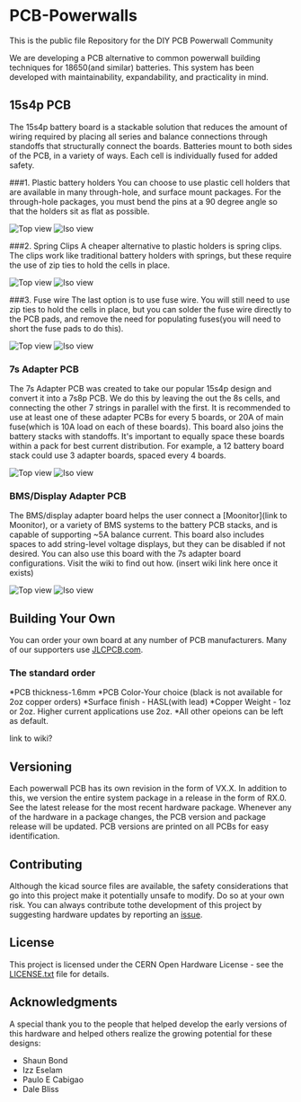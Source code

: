# PCB-Powerwalls
This is the public file Repository for the DIY PCB Powerwall Community

We are developing a PCB alternative to common powerwall building techniques for 18650(and similar) batteries. This system has been developed with maintainability, expandability, and practicality in mind.

## 15s4p PCB

The 15s4p battery board is a stackable solution that reduces the amount of wiring required by placing all series and balance connections through standoffs that structurally connect the boards. Batteries mount to both sides of the PCB, in a variety of ways. Each cell is individually fused for added safety.

###1. Plastic battery holders
You can choose to use plastic cell holders that are available in many through-hole, and surface mount packages. For the through-hole packages, you must bend the pins at a 90 degree angle so that the holders sit as flat as possible.

![Top view](https://github.com/WannaBAcoder/PCB-Powerwalls/blob/master/15s4p_PCB/Renders/holder_top.jpg)
![Iso view](https://github.com/WannaBAcoder/PCB-Powerwalls/blob/master/15s4p_PCB/Renders/holder_side.jpg)

###2. Spring Clips
A cheaper alternative to plastic holders is spring clips. The clips work like traditional battery holders with springs, but these require the use of zip ties to hold the cells in place.

![Top view](https://github.com/WannaBAcoder/PCB-Powerwalls/blob/master/15s4p_PCB/Renders/15s4p_board_top.jpg)
![Iso view](https://github.com/WannaBAcoder/PCB-Powerwalls/blob/master/15s4p_PCB/Renders/15s4p_board_side.jpg)

###3. Fuse wire
The last option is to use fuse wire. You will still need to use zip ties to hold the cells in place, but you can solder the fuse wire directly to the PCB pads, and remove the need for populating fuses(you will need to short the fuse pads to do this).

![Top view](https://github.com/WannaBAcoder/PCB-Powerwalls/blob/master/15s4p_PCB/Renders/fw_top.jpg)
![Iso view](https://github.com/WannaBAcoder/PCB-Powerwalls/blob/master/15s4p_PCB/Renders/fw_side.jpg)

### 7s Adapter PCB

The 7s Adapter PCB was created to take our popular 15s4p design and convert it into a 7s8p PCB. We do this by leaving the out the 8s cells, and connecting the other 7 strings in parallel with the first. It is recommended to use at least one of these adapter PCBs for every 5 boards, or 20A of main fuse(which is 10A load on each of these boards). This board also joins the battery stacks with standoffs. It's important to equally space these boards within a pack for best current distribution. For example, a 12 battery board stack could use 3 adapter boards, spaced every 4 boards.

![Top view](https://github.com/WannaBAcoder/PCB-Powerwalls/blob/master/7sAdapter_PCB/Renders/top.png)
![Iso view]()

### BMS/Display Adapter PCB

The BMS/display adapter board helps the user connect a [Moonitor](link to Moonitor), or a variety of BMS systems to the battery PCB stacks, and is capable of supporting ~5A balance current. This board also includes spaces to add string-level voltage displays, but they can be disabled if not desired.  You can also use this board with the 7s adapter board configurations. Visit the wiki to find out how. (insert wiki link here once it exists)

![Top view](https://github.com/WannaBAcoder/PCB-Powerwalls/blob/master/BMS_display_adapter_PCB/Renderings/top.png)
![Iso view](https://github.com/WannaBAcoder/PCB-Powerwalls/blob/master/BMS_display_adapter_PCB/Renderings/side.png)

## Building Your Own

You can order your own board at any number of PCB manufacturers. Many of our supporters use [JLCPCB.com](https://jlcpcb.com/quote).

### The standard order
*PCB thickness-1.6mm
*PCB Color-Your choice (black is not available for 2oz copper orders)
*Surface finish - HASL(with lead)
*Copper Weight - 1oz or 2oz. Higher current applications use 2oz.
*All other opeions can be left as default.


link to wiki?



## Versioning

Each powerwall PCB has its own revision in the form of VX.X. In addition to this, we version the entire system package in a release in the form of RX.0. See the latest release for the most recent hardware package. Whenever any of the hardware in a package changes, the PCB version and package release will be updated. PCB versions are printed on all PCBs for easy identification.

## Contributing

Although the kicad source files are available, the safety considerations that go into this project make it potentially unsafe to modify. Do so at your own risk. You can always contribute tothe development of this project by suggesting hardware updates by reporting an [issue](https://github.com/WannaBAcoder/PCB-Powerwalls/issues).

## License

This project is licensed under the CERN Open Hardware License - see the [LICENSE.txt](LICENSE.txt) file for details.

## Acknowledgments

A special thank you to the people that helped develop the early versions of this hardware and helped others realize the growing potential for these designs:
* Shaun Bond
* Izz Eselam
* Paulo E Cabigao
* Dale Bliss
